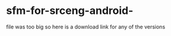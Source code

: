 # sfm-for-srceng-android-
file was too big so here is a download link for any of the versions
<a href="[https://www.w3schools.com/](https://drive.google.com/file/d/1zAv578ZD8L6-xdZhWx1KRFkOK8kgUiwg/view?usp=sharing)https://drive.google.com/file/d/1zAv578ZD8L6-xdZhWx1KRFkOK8kgUiwg/view?usp=sharing">
